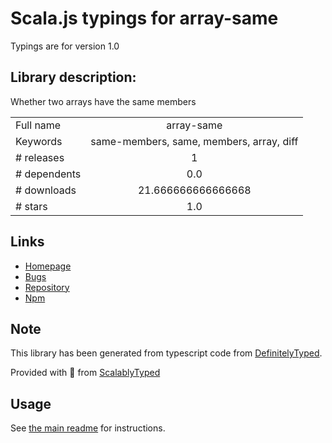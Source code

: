 
# Scala.js typings for array-same

Typings are for version 1.0

## Library description:
Whether two arrays have the same members

|                    |                 |
| ------------------ | :-------------: |
| Full name          | array-same |
| Keywords           | same-members, same, members, array, diff |
| # releases         | 1 |
| # dependents       | 0.0 |
| # downloads        | 21.666666666666668 |
| # stars            | 1.0 |

## Links
- [Homepage](https://github.com/dfcreative/array-same)
- [Bugs](https://github.com/dfcreative/array-same/issues)
- [Repository](https://github.com/dfcreative/array-same)
- [Npm](https://www.npmjs.com/package/array-same)
    


## Note
This library has been generated from typescript code from [DefinitelyTyped](https://definitelytyped.org).

Provided with :purple_heart: from [ScalablyTyped](https://github.com/oyvindberg/ScalablyTyped)

## Usage
See [the main readme](../../readme.md) for instructions.


